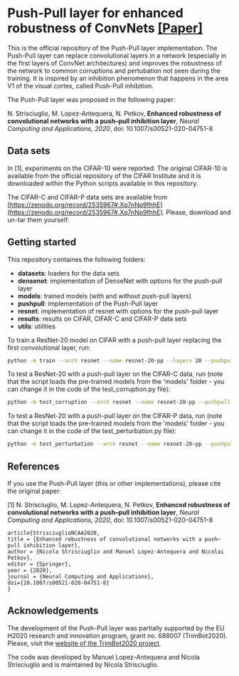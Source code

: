# Push-Pull layer for enhanced robustness of ConvNets [[Paper]](https://link.springer.com/article/10.1007/s00521-020-04751-8)
This is the official repository of the Push-Pull layer implementation. The Push-Pull layer can replace convolutional layers in a network (especially in the first layers of ConvNet architectures) and improves the robustness of the network to common corruptions and pertubation not seen during the training. It is inspired by an inhibition phenomenon that happens in the area V1 of the visual cortex, called Push-Pull inhibition.

The Push-Pull layer was proposed in the following paper:

N. Strisciuglio, M. Lopez-Antequera, N. Petkov, __Enhanced robustness of convolutional networks with a push–pull inhibition layer__, _Neural Computing and Applications, 2020_, doi: 10.1007/s00521-020-04751-8



## Data sets
In [1], experiments on the CIFAR-10 were reported. The original CIFAR-10 is available from the official repository of the CIFAR Institute and it is downloaded within the Python scripts available in this repository.

The CIFAR-C and CIFAR-P data sets are available from [https://zenodo.org/record/2535967#.Xq7nNp9fhhE](https://zenodo.org/record/2535967#.Xq7nNp9fhhE). Please, download and un-tar them yourself.

## Getting started
This repository containes the following folders:

* __datasets__: loaders for the data sets
* __densenet__: implementation of DenseNet with options for the push-pull layer
* __models__: trained models (with and without push-pull layers) 
* __pushpull__: implementation of the Push-Pull layer
* __resnet__: implementation of resnet with options for the push-pull layer
* __results__: results on CIFAR, CIFAR-C and CIFAR-P data sets
* __utils__: utilities 

To train a ResNet-20 model on CIFAR with a push-pull layer replacing the first convolutional layer, run:

```bash
python -m train --arch resnet --name resnet-20-pp --layers 20 --pushpull --print-freq 50
```

To test a ResNet-20 with a push-pull layer on the CIFAR-C data, run (note that the script loads the pre-trained models from the 'models' folder - you can change it in the code of the test_corruption.py file):
```bash
python -m test_corruption --arch resnet --name resnet-20-pp --pushpull --layers 20 --corrupted-data-dir /path/to/CIFAR-C/root/folder/ 
```

To test a ResNet-20 with a push-pull layer on the CIFAR-P data, run (note that the script loads the pre-trained models from the 'models' folder - you can change it in the code of the test_perturbation.py file):
```bash
python -m test_perturbation --arch resnet --name resnet-20-pp --pushpull --layers 20 --perturbed-datadir /path/to/CIFAR-P/root/folder/
```

## References
If you use the Push-Pull layer (this or other implementations), please cite the original paper: 

[1] N. Strisciuglio, M. Lopez-Antequera, N. Petkov, __Enhanced robustness of convolutional networks with a push–pull inhibition layer__, _Neural Computing and Applications, 2020_, doi: 10.1007/s00521-020-04751-8

	article{StrisciuglioNCAA2020,
	title = {Enhanced robustness of convolutional networks with a push–pull inhibition layer},
	author = {Nicola Strisciuglio and Manuel Lopez-Antequera and Nicolai Petkov},
	editor = {Springer},
	year = {2020},
	journal = {Neural Computing and Applications},
	doi={10.1007/s00521-020-04751-8}
	}
	
## Acknowledgements
The development of the Push-Pull layer was partially supported by the EU H2020 research and innovation program, grant no. 688007 (TrimBot2020).
Please, visit the [website of the TrimBot2020 project](http://www.trimbot2020.org).

The code was developed by Manuel Lopez-Antequera and Nicola Strisciuglio and is maintained by Nicola Strisciuglio.
